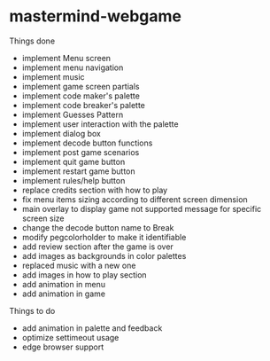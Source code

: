 # mastermind-webgame

Things done
- implement Menu screen
- implement menu navigation
- implement music
- implement game screen partials
- implement code maker's palette
- implement code breaker's palette
- implement Guesses Pattern
- implement user interaction with the palette
- implement dialog box
- implement decode button functions
- implement post game scenarios
- implement quit game button
- implement restart game button
- implement rules/help button
- replace credits section with how to play
- fix menu items sizing according to different screen dimension
- main overlay to display game not supported message for specific screen size
- change the decode button name to Break
- modify pegcolorholder to make it identifiable
- add review section after the game is over
- add images as backgrounds in color palettes
- replaced music with a new one
- add images in how to play section
- add animation in menu
- add animation in game



Things to do
- add animation in palette and feedback
- optimize settimeout usage
- edge browser support